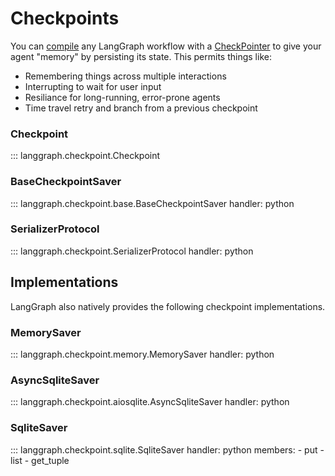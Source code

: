# Checkpoints

You can [compile](https://langchain-ai.github.io/langgraph/reference/graphs/#langgraph.graph.MessageGraph.compile) any LangGraph workflow with a [CheckPointer](https://langchain-ai.github.io/langgraph/reference/checkpoints/#checkpoint) to give your agent "memory" by persisting its state. This permits things like:

- Remembering things across multiple interactions
- Interrupting to wait for user input
- Resiliance for long-running, error-prone agents
- Time travel retry and branch from a previous checkpoint

### Checkpoint

::: langgraph.checkpoint.Checkpoint

### BaseCheckpointSaver

::: langgraph.checkpoint.base.BaseCheckpointSaver
    handler: python

### SerializerProtocol

::: langgraph.checkpoint.SerializerProtocol
    handler: python

## Implementations

LangGraph also natively provides the following checkpoint implementations.

### MemorySaver

::: langgraph.checkpoint.memory.MemorySaver
    handler: python

### AsyncSqliteSaver

::: langgraph.checkpoint.aiosqlite.AsyncSqliteSaver
    handler: python


### SqliteSaver

::: langgraph.checkpoint.sqlite.SqliteSaver
    handler: python
    members:
      - put
      - list
      - get_tuple